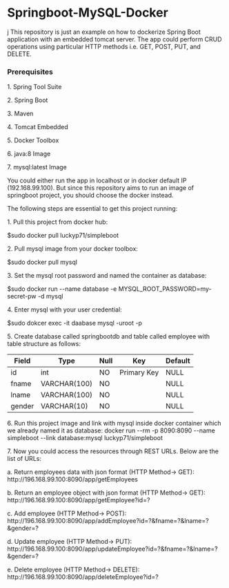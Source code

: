 # Springboot-MySQL-Docker
j
This repository is just an example on how to dockerize Spring Boot application with an embedded tomcat server. The app could perform CRUD operations using particular HTTP methods i.e. GET, POST, PUT, and DELETE.

<h3>Prerequisites</h3>
<p>1. Spring Tool Suite </p>
<p>2. Spring Boot</p>
<p>3. Maven</p>
<p>4. Tomcat Embedded</p>
<p>5. Docker Toolbox</p>
<p>6. java:8 Image</p>
<p>7. mysql:latest Image</p>

<p>You could either run the app in localhost or in docker default IP (192.168.99.100).
But since this repository aims to run an image of springboot project, you should choose the docker instead.
</p>
<p>
The following steps are essential to get this project running:
</p>
<p>1. Pull this project from docker hub:</p>
<p>$sudo docker pull luckyp71/simpleboot</p>

<p>2. Pull mysql image from your docker toolbox:</p> 
<p>$sudo docker pull mysql</p>

<p>3. Set the mysql root password and named the container as database:</p>
<p>$sudo docker run --name database -e MYSQL_ROOT_PASSWORD=my-secret-pw -d mysql</p>

<p>4. Enter mysql with your user credential:</p>
<p>$sudo dokcer exec -it daabase mysql -uroot -p</p>

<p>5. Create database called springbootdb and table called employee with table structure as follows:</p>

<table>
  <thead>
  <tr>
  <th>Field</th>
  <th>Type</th>
  <th>Null</th>
  <th>Key</th>
  <th>Default</th>
  </tr>
  </thead>
  
  <tbody>
  <tr>
  <td>id</td>
  <td>int</td>
  <td>NO</td>
  <td>Primary Key</td>
  <td>NULL</td>
  </tr>
  <tr>
  <td>fname</td>
  <td>VARCHAR(100)</td>
  <td>NO</td>
  <td></td>
  <td>NULL</td>
  </tr>
  <tr>
  <td>lname</td>
  <td>VARCHAR(100)</td>
  <td>NO</td>
  <td></td>
  <td>NULL</td>
  </tr>
  <tr>
  <td>gender</td>
  <td>VARCHAR(10)</td>
  <td>NO</td>
  <td></td>
  <td>NULL</td>
  </tr>
  <tr>
  </tbody>
  </table>
  
  <p>
6. Run this project image and link with mysql inside docker container which we already named it as database:
docker run --rm -p 8090:8090 --name simpleboot --link database:mysql luckyp71/simpleboot
</p>
<p>
7. Now you could access the resources through REST URLs. Below are the list of URLs:</p>
<p> a. Return employees data with json format (HTTP Method-> GET): http://196.168.99.100:8090/app/getEmployees</p> 
<p> b. Return an employee object with json format (HTTP Method-> GET): http://196.168.99.100:8090/app/getEmployee?id=?</p>
<p> c. Add employee (HTTP Method-> POST): http://196.168.99.100:8090/app/addEmployee?id=?&fname=?&lname=?&gender=?</p>
<p> d. Update employee (HTTP Method-> PUT): http://196.168.99.100:8090/app/updateEmployee?id=?&fname=?&lname=?&gender=?</p>
<p> e. Delete employee (HTTP Method-> DELETE): http://196.168.99.100:8090/app/deleteEmployee?id=?</p>
